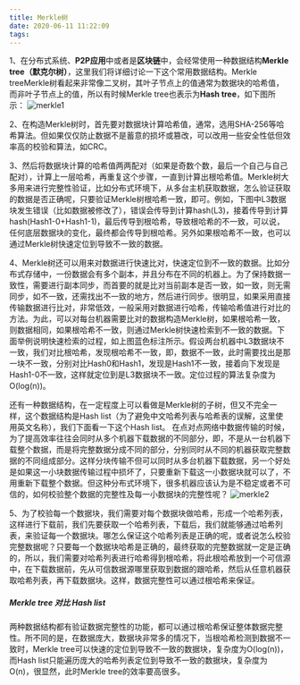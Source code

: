 ```yaml
---
title: Merkle树
date: 2020-06-11 11:22:09
tags:
---
```

1、在分布式系统、**P2P应用**中或者是**区块链**中，会经常使用一种数据结构**Merkle tree（默克尔树）**，这里我们将详细讨论一下这个常用数据结构。Merkle treeMerkle树看起来非常像二叉树，其叶子节点上的值通常为数据块的哈希值，而非叶子节点上的值，所以有时候Merkle tree也表示为**Hash tree**，如下图所示：
![merkle1](./merkle1.png)

2、在构造Merkle树时，首先要对数据块计算哈希值，通常，选用SHA-256等哈希算法。但如果仅仅防止数据不是蓄意的损坏或篡改，可以改用一些安全性低但效率高的校验和算法，如CRC。

3、然后将数据块计算的哈希值两两配对（如果是奇数个数，最后一个自己与自己配对），计算上一层哈希，再重复这个步骤，一直到计算出根哈希值。Merkle树大多用来进行完整性验证，比如分布式环境下，从多台主机获取数据，怎么验证获取的数据是否正确呢，只要验证Merkle树根哈希一致，即可。例如，下图中L3数据块发生错误（比如数据被修改了），错误会传导到计算hash(L3)，接着传导到计算hash(Hash1-0+Hash1-1)，最后传导到根哈希，导致根哈希的不一致，可以说，任何底层数据块的变化，最终都会传导到根哈希。另外如果根哈希不一致，也可以通过Merkle树快速定位到导致不一致的数据。

4、Merkle树还可以用来对数据进行快速比对，快速定位到不一致的数据。比如分布式存储中，一份数据会有多个副本，并且分布在不同的机器上。为了保持数据一致性，需要进行副本同步，而首要的就是比对当前副本是否一致，如一致，则无需同步，如不一致，还需找出不一致的地方，然后进行同步。很明显，如果采用直接传输数据进行比对，非常低效，一般采用对数据进行哈希，传输哈希值进行对比的方法。为此，可以对每台机器需要比对的数据构造Merkle树，如果根哈希一致，则数据相同，如果根哈希不一致，则通过Merkle树快速检索到不一致的数据。下面举例说明快速检索的过程，如上图蓝色标注所示。假设两台机器中L3数据块不一致，我们对比根哈希，发现根哈希不一致，即，数据不一致，此时需要找出是那一块不一致，分别对比Hash0和Hash1，发现是Hash1不一致，接着向下发现是Hash1-0不一致，这样就定位到是L3数据块不一致。定位过程的算法复杂度为O(log(n))。

还有一种数据结构，在一定程度上可以看做是Merkle树的子树，但又不完全一样，这个数据结构是Hash list（为了避免中文哈希列表与哈希表的误解，这里使用英文名称），我们下面看一下这个Hash list。
在点对点网络中数据传输的时候，为了提高效率往往会同时从多个机器下载数据的不同部分，即，不是从一台机器下载整个数据，而是将完整数据分成不同的部分，分别同时从不同的机器获取完整数据的不同组成部分。这样分块传输不但可以同时从多台机器下载数据，另一个好处是如果这一小块数据传输过程中损坏了，只要重新下载这一小数据块就可以了，不用重新下载整个数据。但这种分布式环境下，很多机器应该认为是不稳定或者不可信的，如何校验整个数据的完整性及每一小数据块的完整性呢？
![merkle2](./merkle2.png)

5、为了校验每一个数据块，我们需要对每个数据块做哈希，形成一个哈希列表，这样进行下载前，我们先要获取一个哈希列表，下载后，我们就能够通过哈希列表，来验证每一个数据块。哪怎么保证这个哈希列表是正确的呢，或者说怎么校验完整数据呢？只要每一个数据块哈希是正确的，最终获取的完整数据就一定是正确的，所以，我们需要对哈希列表进行哈希得到根哈希，将此根哈希放到一个可信源中，在下载数据前，先从可信数据源哪里获取到数据的跟哈希，然后从任意机器获取哈希列表，再下载数据块。这样，数据完整性可以通过根哈希来保证。

##### Merkle tree 对比 Hash list
两种数据结构都有验证数据完整性的功能，都可以通过根哈希保证整体数据完整性。所不同的是，在数据庞大，数据块非常多的情况下，当根哈希检测到数据不一致时，Merkle tree可以快速的定位到导致不一致的数据块，复杂度为O(log(n))，而Hash list只能遍历庞大的哈希列表定位到导致不一致的数据块，复杂度为O(n)，很显然，此时Merkle tree的效率要高很多。

